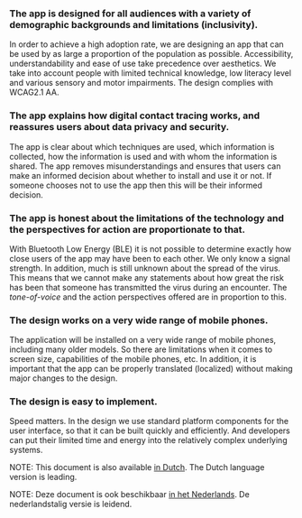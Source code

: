 ### The app is designed for all audiences with a variety of demographic backgrounds and limitations (inclusivity).

In order to achieve a high adoption rate, we are designing an app that can be used by as large a proportion of the population as possible. Accessibility, understandability and ease of use take precedence over aesthetics. We take into account people with limited technical knowledge, low literacy level and various sensory and motor impairments. The design complies with WCAG2.1 AA.

### The app explains how digital contact tracing works, and reassures users about data privacy and security.

The app is clear about which techniques are used, which information is collected, how the information is used and with whom the information is shared. The app removes misunderstandings and ensures that users can make an informed decision about whether to install and use it or not. If someone chooses not to use the app then this will be their informed decision.

### The app is honest about the limitations of the technology and the perspectives for action are proportionate to that.

With Bluetooth Low Energy (BLE) it is not possible to determine exactly how close users of the app may have been to each other. We only know a signal strength. In addition, much is still unknown about the spread of the virus. This means that we cannot make any statements about how great the risk has been that someone has transmitted the virus during an encounter. The *tone-of-voice* and the action perspectives offered are in proportion to this.

### The design works on a very wide range of mobile phones.

The application will be installed on a very wide range of mobile phones, including many older models. So there are limitations when it comes to screen size, capabilities of the mobile phones, etc. In addition, it is important that the app can be properly translated (localized) without making major changes to the design.

### The design is easy to implement.

Speed matters. In the design we use standard platform components for the user interface, so that it can be built quickly and efficiently. And developers can put their limited time and energy into the relatively complex underlying systems.

NOTE: This document is also available [in Dutch](../../design-principes.md). The Dutch language version is leading.

NOTE: Deze document is ook beschikbaar [in het Nederlands](../../design-principes.md). De nederlandstalig versie is leidend.

